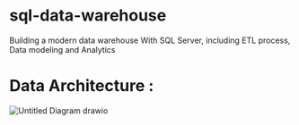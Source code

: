 # sql-data-warehouse
Building a modern data warehouse With SQL Server, including ETL process, Data modeling and Analytics
# Data Architecture : 
![Untitled Diagram drawio](https://github.com/user-attachments/assets/12f71afd-5f4e-40bc-8c8c-9caa3dc3744d)
